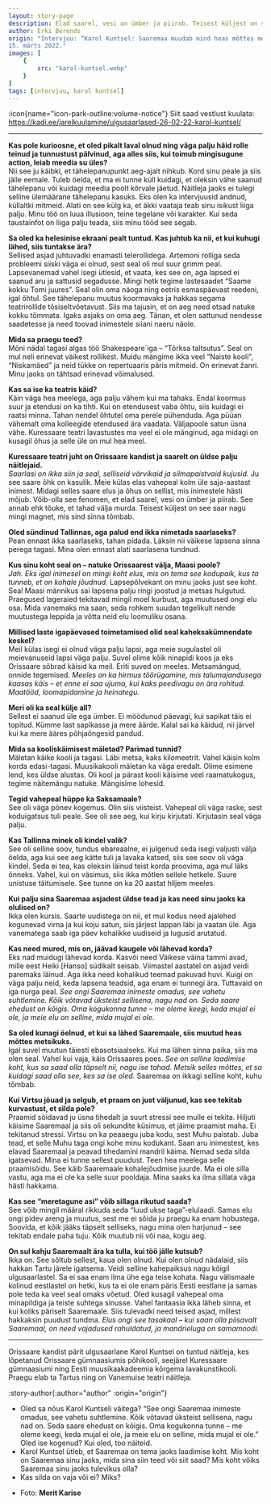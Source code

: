```yaml
---
layout: story-page
description: Elad saarel, vesi on ümber ja piirab. Teisest küljest on see saar nagu mingi magnet.
author: Erki Berends
origin: "Intervjuu: “Karol Kuntsel: Saaremaa muudab mind heas mõttes metsikuks”, Saarte Hääl, 
15. märts 2022."
images: [
    {
        src: "karol-kuntsel.webp"
    }
]
tags: [intervjuu, karol kuntsel]
---
```


<!-- # {{ $doc.title }} -->

:icon{name="icon-park-outline:volume-notice"} Siit saad vestlust kuulata: https://kadi.ee/jarelkuulamine/ulgusaarlased-26-02-22-karol-kuntsel/

<hr />

**Kas pole kurioosne, et oled pikalt laval olnud ning väga palju häid rolle teinud ja tunnustust pälvinud, aga alles siis, kui toimub mingisugune action, leiab meedia su üles?** \
Nii see ju käibki, et tähelepanupunkt aeg-ajalt nihkub. Kord sinu peale ja siis jälle eemale. Tuleb öelda, et ma ei tunne küll kuidagi, et oleksin vähe saanud tähelepanu või kuidagi meedia poolt kõrvale jäetud. Näitleja jaoks ei tulegi selline ülemäärane tähelepanu kasuks. Eks olen ka intervjuusid andnud, küllaltki mitmeid. Alati on see külg ka, et äkki vaataja teab sinu isikust liiga palju. Minu töö on luua illusioon, teine tegelane või karakter. Kui seda taustainfot on liiga palju teada, siis minu tööd see segab. 

**Sa oled ka helesinise ekraani pealt tuntud. Kas juhtub ka nii, et kui kuhugi lähed, siis tuntakse ära?** \
Sellised asjad juhtuvadki enamasti telerollidega. Artemoni rolliga seda probleemi siiski väga ei olnud, sest seal oli mul suur grimm peal. Lapsevanemad vahel isegi ütlesid, et vaata, kes see on, aga lapsed ei saanud aru ja sattusid segadusse. Mingi hetk tegime lastesaadet “Saame kokku Tomi juures”. Seal olin oma näoga ning eetris esmaspäevast reedeni, igal õhtul. See tähelepanu muutus koormavaks ja hakkas segama teatrirollide tõsiseltvõetavust. Siis ma tajusin, et on aeg need otsad natuke kokku tõmmata. Igaks asjaks on oma aeg. Tänan, et olen sattunud nendesse saadetesse ja need toovad inimestele siiani naeru näole.

**Mida sa praegu teed?** \
Mõni nädal tagasi algas töö Shakespeare´iga – “Tõrksa taltsutus”. Seal on mul neli erinevat väikest rollikest. Muidu mängime ikka veel “Naiste kooli”, “Niskamäed” ja neid tükke on repertuaaris päris mitmeid. On erinevat žanri. Minu jaoks on tähtsad erinevad võimalused.

**Kas sa ise ka teatris käid?** \
Käin väga hea meelega, aga palju vähem kui ma tahaks. Endal koormus suur ja etendusi on ka tihti. Kui on etendusest vaba õhtu, siis kuidagi ei raatsi minna. Tahan nendel õhtutel oma perele pühenduda. Aga püüan vähemalt oma kolleegide etendused ära vaadata. Väljapoole satun üsna vähe. Kuressaare teatri lavastustes ma veel ei ole mänginud, aga midagi on kusagil õhus ja selle üle on mul hea meel.

**Kuressaare teatri juht on Orissaare kandist ja saarelt on üldse palju näitlejaid.** \
*Saarlasi on ikka siin ja seal, selliseid värvikaid ja silmapaistvaid kujusid.* Ju see saare õhk on kasulik. Meie külas elas vahepeal kolm üle saja-aastast inimest. Midagi selles saare elus ja õhus on sellist, mis inimestele hästi mõjub. Võib-olla see fenomen, et elad saarel, vesi on ümber ja piirab. See annab ehk tõuke, et tahad välja murda. Teisest küljest on see saar nagu mingi magnet, mis sind sinna tõmbab.

**Oled sündinud Tallinnas, aga palud end ikka nimetada saarlaseks?** \
Pean ennast ikka saarlaseks, tahan pidada. Läksin nii väikese lapsena sinna perega tagasi. Mina olen ennast alati saarlasena tundnud.

**Kus sinu koht seal on – natuke Orissaarest välja, Maasi poole?** \
*Jah. Eks igal inimesel on mingi koht elus, mis on tema see kodupaik, kus ta tunneb, et on kohale jõudnud.* Lapsepõlvekant on minu jaoks just see koht. Seal Maasi männikus sai lapsena palju ringi joostud ja metsas hulgutud. Praegused lageraied tekitavad mingil moel kurbust, aga muutused ongi elu osa. Mida vanemaks ma saan, seda rohkem suudan tegelikult nende muutustega leppida ja võtta neid elu loomuliku osana.

**Millised laste igapäevased toimetamised olid seal kaheksakümnendate keskel?** \
Meil külas isegi ei olnud väga palju lapsi, aga meie sugulastel oli meievanuseid lapsi väga palju. Suvel olime kõik ninapidi koos ja eks Orissaare sõbrad käisid ka meil. Eriti suved on meeles. Metsamängud, onnide tegemised. *Meeles on ka hirmus töörügamine, mis talumajandusega kaasas käis – et enne ei saa ujuma, kui kaks peedivagu on ära rohitud. Maatööd, loomapidamine ja heinategu.*

**Meri oli ka seal külje all?** \
Sellest ei saanud üle ega ümber. Ei möödunud päevagi, kui sapikat täis ei topitud. Kümme last sapikasse ja mere äärde. Kalal sai ka käidud, nii järvel kui ka mere ääres põhjaõngesid pandud.

**Mida sa kooliskäimisest mäletad? Parimad tunnid?** \
Mäletan käike kooli ja tagasi. Läbi metsa, kaks kilomeetrit. Vahel käisin kolm korda edasi-tagasi. Muusikakooli mäletan ka väga eredalt. Olime esimene lend, kes üldse alustas. Oli kool ja pärast kooli käisime veel raamatukogus, tegime näitemängu natuke. Mängisime lohesid.

**Tegid vahepeal hüppe ka Saksamaale?** \
See oli väga põnev kogemus. Olin siis viisteist. Vahepeal oli väga raske, sest koduigatsus tuli peale. See oli see aeg, kui kirju kirjutati. Kirjutasin seal väga palju.

**Kas Tallinna minek oli kindel valik?** \
See oli selline soov, tundus ebareaalne, ei julgenud seda isegi valjusti välja öelda, aga kui see aeg kätte tuli ja lavaka katsed, siis see soov oli väga kindel. Seda ei tea, kas oleksin läinud teist korda proovima, aga mul läks õnneks. Vahel, kui on väsimus, siis ikka mõtlen sellele hetkele. Suure unistuse täitumisele. See tunne on ka 20 aastat hiljem meeles.

**Kui palju sina Saaremaa asjadest üldse tead ja kas need sinu jaoks ka olulised on?** \
Ikka olen kursis. Saarte uudistega on nii, et mul kodus need ajalehed kogunevad virna ja kui koju satun, siis järjest lappan läbi ja vaatan üle. Aga vanematega saab iga päev kohalikke uudiseid ja lugusid arutatud.

**Kas need mured, mis on, jäävad kaugele või lähevad korda?** \
Eks nad muidugi lähevad korda. Kasvõi need Väikese väina tammi avad, mille eest Heiki [Hanso] südikalt seisab. Viimastel aastatel on asjad veidi paremaks läinud. Aga ikka need kohalikud teemad pakuvad huvi. Kuigi on väga palju neid, keda lapsena teadsid, aga enam ei tunnegi ära. Tuttavaid on iga nurga peal. *See ongi Saaremaa inimeste omadus, see vahetu suhtlemine. Kõik võtavad üksteist sellisena, nagu nad on. Seda saare ehedust on kõigis. Oma kogukonna tunne – me oleme keegi, keda mujal ei ole, ja meie elu on selline, mida mujal ei ole.*

**Sa oled kunagi öelnud, et kui sa lähed Saaremaale, siis muutud heas mõttes metsikuks.** \
Igal suvel muutun täiesti ebasotsiaalseks. Kui ma lähen sinna paika, siis ma olen seal. Vahel kui vaja, käis Orissaares poes. *See on selline laadimise koht, kus sa saad olla täpselt nii, nagu ise tahad. Metsik selles mõttes, et sa kuidagi saad olla see, kes sa ise oled.* Saaremaa on ikkagi selline koht, kuhu tõmbab.

**Kui Virtsu jõuad ja selgub, et praam on just väljunud, kas see tekitab kurvastust, et silda pole?** \
Praamid sõidavad ju üsna tihedalt ja suurt stressi see mulle ei tekita. Hiljuti käisime Saaremaal ja siis oli sekundite küsimus, et jäime praamist maha. Ei tekitanud stressi. Virtsu on ka peaaegu juba kodu, sest Muhu paistab. Juba tead, et selle Muhu taga ongi kohe minu kodukant.
Saan aru inimestest, kes elavad Saaremaal ja peavad tihedamini mandril käima. Nemad seda silda igatsevad. Mina ei tunne sellest puudust. Teen hea meelega selle praamisõidu. See käib Saaremaale kohalejõudmise juurde. Ma ei ole silla vastu, aga ma ei ole ka selle suur pooldaja. Mina saaks ka ilma sillata väga hästi hakkama.

**Kas see “meretagune asi” võib sillaga rikutud saada?** \
See võib mingil määral rikkuda seda “luud ukse taga”-elulaadi. Samas elu ongi pidev areng ja muutus, sest me ei sõida ju praegu ka enam hobustega. Soovida, et kõik jääks täpselt selliseks, nagu mina olen harjunud – see tekitab endale paha tuju. Kõik muutub nii või naa, kogu aeg.

**On sul kahju Saaremaalt ära ka tulla, kui töö jälle kutsub?** \
Ikka on. See sõltub sellest, kaua olen olnud. Kui olen olnud nädalaid, siis hakkan Tartu järele igatsema. Veidi selline kahepaiksus nagu kõigil ulgusaarlastel. Sa ei saa enam ilma ühe ega teise kohata. Nagu välismaale kolinud eestlastel on hetki, kus ta ei ole enam päris Eesti eestlane ja samas pole teda ka veel seal omaks võetud. Oled kusagil vahepeal oma minapildiga ja teiste suhtega sinusse. Vahel fantaasia ikka läheb sinna, et kui koliks päriselt Saaremaale. Siis tulevadki need teised asjad, millest hakkaksin puudust tundma. *Elus ongi see tasakaal – kui saan olla piisavalt Saaremaal, on need vajadused rahuldatud, ja mandrieluga on samamoodi.*

<hr />

Orissaare kandist pärit ulgusaarlane Karol Kuntsel on tuntud näitleja, kes lõpetanud Orissaare gümnaasiumis põhikooli, seejärel Kuressaare gümnaasiumi ning Eesti muusikaakadeemia kõrgema lavakunstikooli. Praegu elab ta Tartus ning on Vanemuise teatri näitleja.

:story-author{:author="author" :origin="origin"}

<details-wrapper summary="Mis mõtted tekkisid?">

- Oled sa nõus Karol Kuntseli väitega? “See ongi Saaremaa inimeste omadus, see vahetu suhtlemine. Kõik võtavad üksteist sellisena, nagu nad on. Seda saare ehedust on kõigis. Oma kogukonna tunne – me oleme keegi, keda mujal ei ole, ja meie elu on selline, mida mujal ei ole.”
Oled ise kogenud? Kui oled, too näiteid.
- Karol Kuntsel ütleb, et Saaremaa on tema jaoks laadimise koht. Mis koht on Saaremaa sinu jaoks, mida sina siin teed või siit saad? Mis koht võiks Saaremaa sinu jaoks tulevikus olla?
- Kas silda on vaja või ei? Miks?

</details-wrapper>


<details-wrapper summary="Allikad" class="text-sm" icon="icon-park-outline:document-folder">

- Foto: **Merit Karise**

</details-wrapper>